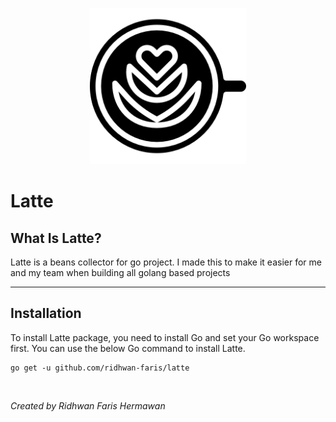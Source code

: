 <p align="center"><img src="etc/assets/latte.png" width="250"></p>

# Latte

## What Is Latte?

Latte is a beans collector for go project. I made this to make it easier for me and my team when building all golang based projects

---
## Installation
To install Latte package, you need to install Go and set your Go workspace first. You can use the below Go command to install Latte.

```
go get -u github.com/ridhwan-faris/latte
```


<br/>

_Created by Ridhwan Faris Hermawan_
